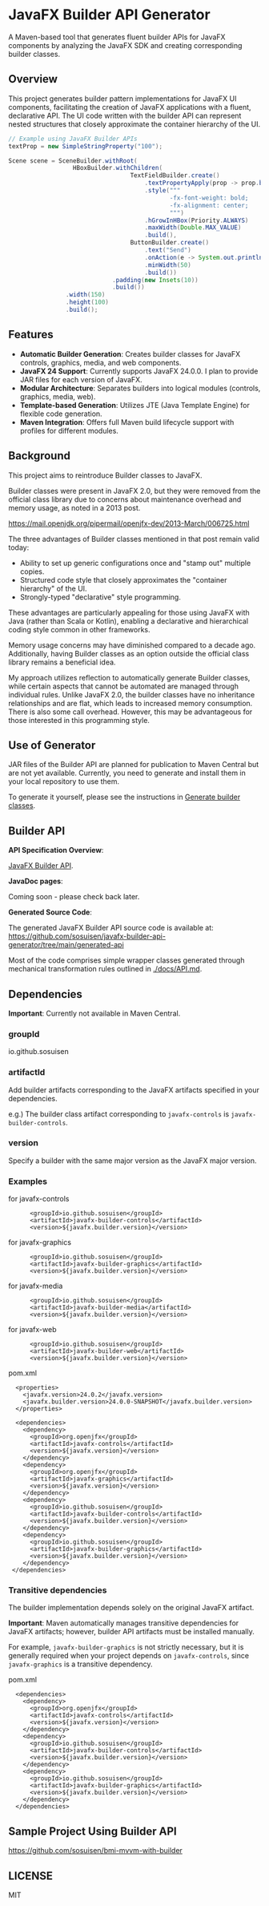 # JavaFX Builder API Generator

A Maven-based tool that generates fluent builder APIs for JavaFX components by analyzing the JavaFX SDK and creating corresponding builder classes.

## Overview

This project generates builder pattern implementations for JavaFX UI components, facilitating the creation of JavaFX applications with a fluent, declarative API. The UI code written with the builder API can represent nested structures that closely approximate the container hierarchy of the UI.

```java
// Example using JavaFX Builder APIs
textProp = new SimpleStringProperty("100");

Scene scene = SceneBuilder.withRoot(
                  HBoxBuilder.withChildren(
                                  TextFieldBuilder.create()
                                      .textPropertyApply(prop -> prop.bindBidirectional(textProp))
                                      .style("""
                                             -fx-font-weight: bold;
                                             -fx-alignment: center;
                                             """)
                                      .hGrowInHBox(Priority.ALWAYS)
                                      .maxWidth(Double.MAX_VALUE)
                                      .build(),
                                  ButtonBuilder.create()
                                      .text("Send")
                                      .onAction(e -> System.out.println("Sending..."))
                                      .minWidth(50)
                                      .build())
                             .padding(new Insets(10))
                             .build())
                .width(150)
                .height(100)
                .build();
```

## Features

- **Automatic Builder Generation**: Creates builder classes for JavaFX controls, graphics, media, and web components.
- **JavaFX 24 Support**: Currently supports JavaFX 24.0.0. I plan to provide JAR files for each version of JavaFX.
- **Modular Architecture**: Separates builders into logical modules (controls, graphics, media, web).
- **Template-based Generation**: Utilizes JTE (Java Template Engine) for flexible code generation.
- **Maven Integration**: Offers full Maven build lifecycle support with profiles for different modules.

## Background

This project aims to reintroduce Builder classes to JavaFX.

Builder classes were present in JavaFX 2.0, but they were removed from the official class library due to concerns about maintenance overhead and memory usage, as noted in a 2013 post.

https://mail.openjdk.org/pipermail/openjfx-dev/2013-March/006725.html

The three advantages of Builder classes mentioned in that post remain valid today:
- Ability to set up generic configurations once and "stamp out" multiple copies.
- Structured code style that closely approximates the "container hierarchy" of the UI.
- Strongly-typed "declarative" style programming.

These advantages are particularly appealing for those using JavaFX with Java (rather than Scala or Kotlin), enabling a declarative and hierarchical coding style common in other frameworks.

Memory usage concerns may have diminished compared to a decade ago. Additionally, having Builder classes as an option outside the official class library remains a beneficial idea.

My approach utilizes reflection to automatically generate Builder classes, while certain aspects that cannot be automated are managed through individual rules. Unlike JavaFX 2.0, the builder classes have no inheritance relationships and are flat, which leads to increased memory consumption. There is also some call overhead. However, this may be advantageous for those interested in this programming style.

## Use of Generator

JAR files of the Builder API are planned for publication to Maven Central but are not yet available. Currently, you need to generate and install them in your local repository to use them.

To generate it yourself, please see the instructions in [Generate builder classes](./docs/BUILD.md).

## Builder API

**API Specification Overview**:

 [JavaFX Builder API](./docs/API.md).

**JavaDoc pages**:

Coming soon - please check back later.

**Generated Source Code**: 

The generated JavaFX Builder API source code is available at:
https://github.com/sosuisen/javafx-builder-api-generator/tree/main/generated-api

Most of the code comprises simple wrapper classes generated through mechanical transformation rules outlined in [./docs/API.md](./docs/API.md).

## Dependencies

**Important**: Currently not available in Maven Central.

### groupId

io.github.sosuisen

### artifactId

Add builder artifacts corresponding to the JavaFX artifacts specified in your dependencies.

e.g.) The builder class artifact corresponding to `javafx-controls` is `javafx-builder-controls`.

### version

Specify a builder with the same major version as the JavaFX major version.

### Examples

for javafx-controls
```
      <groupId>io.github.sosuisen</groupId>
      <artifactId>javafx-builder-controls</artifactId>     
      <version>${javafx.builder.version}</version>
```

for javafx-graphics
```
      <groupId>io.github.sosuisen</groupId>
      <artifactId>javafx-builder-graphics</artifactId>     
      <version>${javafx.builder.version}</version>
```

for javafx-media
```
      <groupId>io.github.sosuisen</groupId>
      <artifactId>javafx-builder-media</artifactId>     
      <version>${javafx.builder.version}</version>
```

for javafx-web
```
      <groupId>io.github.sosuisen</groupId>
      <artifactId>javafx-builder-web</artifactId>     
      <version>${javafx.builder.version}</version>
```

pom.xml
```
  <properties>
    <javafx.version>24.0.2</javafx.version>
    <javafx.builder.version>24.0.0-SNAPSHOT</javafx.builder.version>
  </properties>

  <dependencies>
    <dependency>
      <groupId>org.openjfx</groupId>
      <artifactId>javafx-controls</artifactId>
      <version>${javafx.version}</version>
    </dependency>
    <dependency>    
      <groupId>org.openjfx</groupId>
      <artifactId>javafx-graphics</artifactId>     
      <version>${javafx.version}</version>
    </dependency>
    <dependency>
      <groupId>io.github.sosuisen</groupId>
      <artifactId>javafx-builder-controls</artifactId>
      <version>${javafx.builder.version}</version>
    </dependency>
    <dependency>    
      <groupId>io.github.sosuisen</groupId>
      <artifactId>javafx-builder-graphics</artifactId>     
      <version>${javafx.builder.version}</version>
    </dependency>
 </dependencies>
```

### Transitive dependencies

The builder implementation depends solely on the original JavaFX artifact. 

**Important**: Maven automatically manages transitive dependencies for JavaFX artifacts; however, builder API artifacts must be installed manually.

For example, `javafx-builder-graphics` is not strictly necessary, but it is generally required when your project depends on `javafx-controls`, since `javafx-graphics` is a transitive dependency.

pom.xml
```
  <dependencies>
    <dependency>
      <groupId>org.openjfx</groupId>
      <artifactId>javafx-controls</artifactId>
      <version>${javafx.version}</version>
    </dependency>
    <dependency>
      <groupId>io.github.sosuisen</groupId>
      <artifactId>javafx-builder-controls</artifactId>
      <version>${javafx.builder.version}</version>
    </dependency>
    <dependency>    
      <groupId>io.github.sosuisen</groupId>
      <artifactId>javafx-builder-graphics</artifactId>     
      <version>${javafx.builder.version}</version>
    </dependency>   
  </dependencies>
```

## Sample Project Using Builder API

https://github.com/sosuisen/bmi-mvvm-with-builder

## LICENSE

MIT
